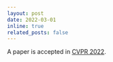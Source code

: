 ```yaml
---
layout: post
date: 2022-03-01
inline: true
related_posts: false
---
```


A paper is accepted in [CVPR 2022](https://cvpr2022.thecvf.com).
